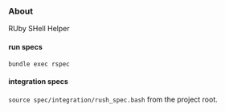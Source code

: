 ### About

RUby SHell Helper

#### run specs

`bundle exec rspec`

#### integration specs

`source spec/integration/rush_spec.bash` from the project root.